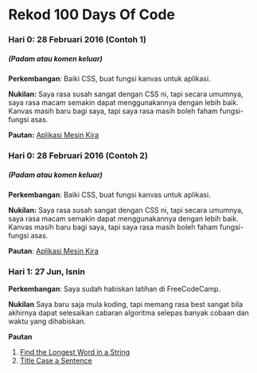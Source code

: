 # Rekod 100 Days Of Code

### Hari 0: 28 Februari 2016 (Contoh 1)
##### (Padam atau komen keluar)

**Perkembangan**: Baiki CSS, buat fungsi kanvas untuk aplikasi.

**Nukilan:** Saya rasa susah sangat dengan CSS ni, tapi secara umumnya, saya rasa macam semakin dapat menggunakannya dengan lebih baik. Kanvas masih baru bagi saya, tapi saya rasa masih boleh faham fungsi-fungsi asas.

**Pautan:** [Aplikasi Mesin Kira](http://www.example.com)

### Hari 0: 28 Februari 2016 (Contoh 2)
##### (Padam atau komen keluar)

**Perkembangan**: Baiki CSS, buat fungsi kanvas untuk aplikasi.

**Nukilan:** Saya rasa susah sangat dengan CSS ni, tapi secara umumnya, saya rasa macam semakin dapat menggunakannya dengan lebih baik. Kanvas masih baru bagi saya, tapi saya rasa masih boleh faham fungsi-fungsi asas.

**Pautan**: [Aplikasi Mesin Kira](http://www.example.com)


### Hari 1: 27 Jun, Isnin

**Perkembangan**: Saya sudah habiskan latihan di FreeCodeCamp.

**Nukilan** Saya baru saja mula koding, tapi memang rasa best sangat bila akhirnya dapat selesaikan cabaran algoritma selepas banyak cobaan dan waktu yang dihabiskan.

**Pautan**
1. [Find the Longest Word in a String](https://www.freecodecamp.com/challenges/find-the-longest-word-in-a-string)
2. [Title Case a Sentence](https://www.freecodecamp.com/challenges/title-case-a-sentence)
